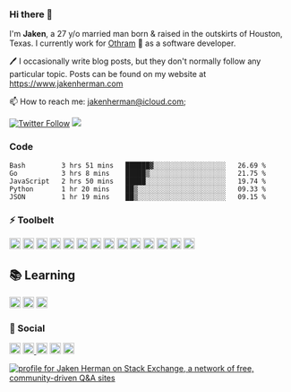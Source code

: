 ### Hi there 👋

I'm **Jaken**, a 27 y/o married man born & raised in the outskirts of Houston, Texas. I currently work for [Othram](https://www.github.com/othram) 🧬 as a software developer.

🖊️ I occasionally write blog posts, but they don't normally follow any particular topic. Posts can be found on my website at https://www.jakenherman.com

📫 How to reach me: jakenherman@icloud.com;

[![Twitter Follow](https://img.shields.io/twitter/follow/jakenherman.svg?style=social)](https://twitter.com/jakenherman)
![](https://visitor-badge.glitch.me/badge?page_id=jakenherman.jakenherman)

### Code
<!--START_SECTION:waka-->
```text
Bash         3 hrs 51 mins   ██████▓░░░░░░░░░░░░░░░░░░   26.69 % 
Go           3 hrs 8 mins    █████▒░░░░░░░░░░░░░░░░░░░   21.75 % 
JavaScript   2 hrs 50 mins   █████░░░░░░░░░░░░░░░░░░░░   19.74 % 
Python       1 hr 20 mins    ██▒░░░░░░░░░░░░░░░░░░░░░░   09.33 % 
JSON         1 hr 19 mins    ██▒░░░░░░░░░░░░░░░░░░░░░░   09.15 % 
```
<!--END_SECTION:waka-->

### ⚡ Toolbelt
<p float="left">
  <img height="20" alt="NodeJS" src="https://img.shields.io/badge/node.js%20-%2343853D.svg?&style=for-the-badge&logo=node.js&logoColor=white"/>
  <img height="20" alt="JavaScript" src="https://img.shields.io/badge/javascript%20-%23323330.svg?&style=for-the-badge&logo=javascript&logoColor=%23F7DF1E"/>
  <img height="20" alt="TypeScript" src="https://img.shields.io/badge/typescript%20-%23007ACC.svg?&style=for-the-badge&logo=typescript&logoColor=white"/>
  <img height="20" alt="C#" src="https://img.shields.io/badge/c%23%20-%23239120.svg?&style=for-the-badge&logo=c-sharp&logoColor=white"/>
  <img height="20" alt="R" src="https://img.shields.io/badge/r-%23276DC3.svg?&style=for-the-badge&logo=r&logoColor=white"/>
  <img height="20" alt="LaTeX" src="https://img.shields.io/badge/latex%20-%23008080.svg?&style=for-the-badge&logo=latex&logoColor=white"/>
  <img height="20" alt="React" src="https://img.shields.io/badge/react%20-%2320232a.svg?&style=for-the-badge&logo=react&logoColor=%2361DAFB"/>
  <img height="20" alt="Redux" src="https://img.shields.io/badge/redux%20-%23593d88.svg?&style=for-the-badge&logo=redux&logoColor=white"/>
  <img height="20" alt="SASS" src="https://img.shields.io/badge/SASS%20-hotpink.svg?&style=for-the-badge&logo=SASS&logoColor=white"/>
  <img height="20" alt="Git" src="https://img.shields.io/badge/git%20-%23F05033.svg?&style=for-the-badge&logo=git&logoColor=white"/>
  <img height="20" alt="GitHub" src="https://img.shields.io/badge/github%20-%23121011.svg?&style=for-the-badge&logo=github&logoColor=white"/>
  <img height="20" alt="Vercel" src="https://img.shields.io/badge/vercel%20-%23000000.svg?&style=for-the-badge&logo=vercel&logoColor=white"/>
  <img height="20" alt="Heroku" src="https://img.shields.io/badge/heroku%20-%23430098.svg?&style=for-the-badge&logo=heroku&logoColor=white"/>
  <img height="20" alt="Firebase" src="https://img.shields.io/badge/firebase%20-%23039BE5.svg?&style=for-the-badge&logo=firebase"/>
</p>

## 📚 Learning
<p float="left">
  <img height="20" alt="Go" src="https://img.shields.io/badge/go-%2300ADD8.svg?style=for-the-badge&logo=go&logoColor=white"/>
  <img height="20" alt="Python" src="https://img.shields.io/badge/python-%2314354C.svg?&style=for-the-badge&logo=python&logoColor=white"/>
  <img height="20" alt="Flask" src="https://img.shields.io/badge/flask-%23000.svg?&style=for-the-badge&logo=flask&logoColor=white"/>
</p>

### 💬 Social
<p float="left">
  <a href="https://www.twitch.tv/jakenherman"><img height="20" alt="Twitch" src="https://img.shields.io/badge/jakenherman%20-%239146FF.svg?&style=for-the-badge&logo=Twitch&logoColor=white"/></a>
  <a href="https://www.linkedin.com/in/jakenherman">
  <img height="20" alt="LinkedIn" src="https://img.shields.io/badge/linkedin%20-%230077B5.svg?&style=for-the-badge&logo=linkedin&logoColor=white"/>
    </a>
  <a href="https://stackoverflow.com/users/2752265/jaken-herman"><img height="20" alt="Stack Overflow" src="https://img.shields.io/badge/-Stack%20overflow-FE7A16?style=for-the-badge&logo=stack-overflow&logoColor=white"/></a>
  <img height="20" alt="Xbox" src="https://img.shields.io/badge/vzi xii%20-%23107C10.svg?&style=for-the-badge&logo=Xbox&logoColor=white"/>
  <a href="https://bit.ly/thehermans"><img height="20" alt="Youtube" src="https://img.shields.io/badge/The Hermans%20-%23FF0000.svg?&style=for-the-badge&logo=YouTube&logoColor=white"/></a>
</p>

<a href="https://stackexchange.com/users/3080636/jaken-herman"><img src="https://stackexchange.com/users/flair/3080636.png" alt="profile for Jaken Herman on Stack Exchange, a network of free, community-driven Q&amp;A sites" title="profile for Jaken Herman on Stack Exchange, a network of free, community-driven Q&amp;A sites" /></a>


<!--
**JakenHerman/JakenHerman** is a ✨ _special_ ✨ repository because its `README.md` (this file) appears on your GitHub profile.

Here are some ideas to get you started:

- 🔭 I’m currently working on ...
- 🌱 I’m currently learning ...
- 👯 I’m looking to collaborate on ...
- 🤔 I’m looking for help with ...
- 💬 Ask me about ...
- 📫 How to reach me: ...
- 😄 Pronouns: ...
- ⚡ Fun fact: ...
-->
